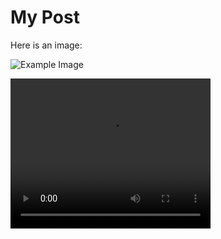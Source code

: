 # My Post

Here is an image:

![Example Image](/images/image.png)

<video width="320" height="240" controls>
  <source src="/videos/127.0.0.1 — AdvantageScope 2025-08-26 00-13-21.mp4" type="video/mp4">
video>
